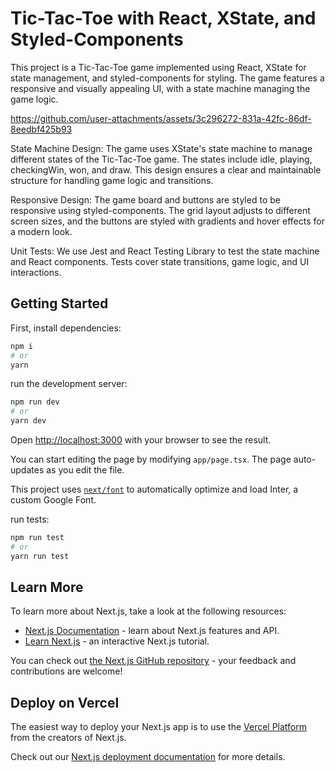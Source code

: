 # Tic-Tac-Toe with React, XState, and Styled-Components

This project is a Tic-Tac-Toe game implemented using React, XState for state management, and styled-components for styling. The game features a responsive and visually appealing UI, with a state machine managing the game logic.

https://github.com/user-attachments/assets/3c296272-831a-42fc-86df-8eedbf425b93

State Machine Design: The game uses XState's state machine to manage different states of the Tic-Tac-Toe game. The states include idle, playing, checkingWin, won, and draw. This design ensures a clear and maintainable structure for handling game logic and transitions.

Responsive Design: The game board and buttons are styled to be responsive using styled-components. The grid layout adjusts to different screen sizes, and the buttons are styled with gradients and hover effects for a modern look.

Unit Tests: We use Jest and React Testing Library to test the state machine and React components. Tests cover state transitions, game logic, and UI interactions.

## Getting Started

First, install dependencies:

```bash
npm i
# or
yarn
```
run the development server:

```bash
npm run dev
# or
yarn dev
```
Open [http://localhost:3000](http://localhost:3000) with your browser to see the result.

You can start editing the page by modifying `app/page.tsx`. The page auto-updates as you edit the file.

This project uses [`next/font`](https://nextjs.org/docs/basic-features/font-optimization) to automatically optimize and load Inter, a custom Google Font.

run tests:

```bash
npm run test
# or
yarn run test
```

## Learn More

To learn more about Next.js, take a look at the following resources:

- [Next.js Documentation](https://nextjs.org/docs) - learn about Next.js features and API.
- [Learn Next.js](https://nextjs.org/learn) - an interactive Next.js tutorial.

You can check out [the Next.js GitHub repository](https://github.com/vercel/next.js/) - your feedback and contributions are welcome!

## Deploy on Vercel

The easiest way to deploy your Next.js app is to use the [Vercel Platform](https://vercel.com/new?utm_medium=default-template&filter=next.js&utm_source=create-next-app&utm_campaign=create-next-app-readme) from the creators of Next.js.

Check out our [Next.js deployment documentation](https://nextjs.org/docs/deployment) for more details.

